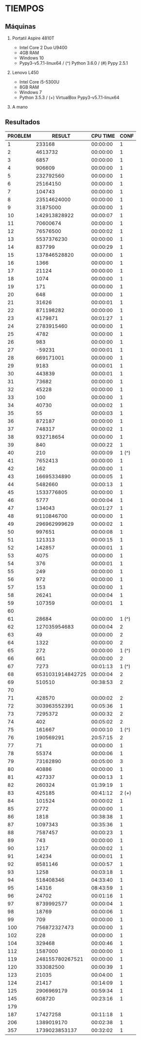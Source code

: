 # TIEMPOS

## Máquinas

 1. Portatil Aspire 4810T

    * Intel Core 2 Duo U9400
    * 4GB RAM
    * Windows 10
    * Pypy3-v5.7.1-linux64 / (^) Python 3.6.0 / (#) Pypy 2.5.1

 2. Lenovo L450

    * Intel Core i5-5300U
    * 8GB RAM
    * Windows 7
    * Python 3.5.3 / (+) VirtualBox Pypy3-v5.7.1-linux64

 3. A mano

## Resultados

| PROBLEM | RESULT           | CPU TIME | CONF  |
| ------- | ---------------- | -------- | ----- |
| 1       | 233168           | 00:00:00 | 1     |
| 2       | 4613732          | 00:00:00 | 1     |
| 3       | 6857             | 00:00:00 | 1     |
| 4       | 906609           | 00:00:00 | 1     |
| 5       | 232792560        | 00:00:00 | 1     |
| 6       | 25164150         | 00:00:00 | 1     |
| 7       | 104743           | 00:00:00 | 1     |
| 8       | 23514624000      | 00:00:00 | 1     |
| 9       | 31875000         | 00:00:00 | 1     |
| 10      | 142913828922     | 00:00:07 | 1     |
| 11      | 70600674         | 00:00:00 | 1     |
| 12      | 76576500         | 00:00:02 | 1     |
| 13      | 5537376230       | 00:00:00 | 1     |
| 14      | 837799           | 00:00:29 | 1     |
| 15      | 137846528820     | 00:00:00 | 1     |
| 16      | 1366             | 00:00:00 | 1     |
| 17      | 21124            | 00:00:00 | 1     |
| 18      | 1074             | 00:00:00 | 1     |
| 19      | 171              | 00:00:00 | 1     |
| 20      | 648              | 00:00:00 | 1     |
| 21      | 31626            | 00:00:01 | 1     |
| 22      | 871198282        | 00:00:00 | 1     |
| 23      | 4179871          | 00:01:27 | 1     |
| 24      | 2783915460       | 00:00:00 | 1     |
| 25      | 4782             | 00:00:00 | 1     |
| 26      | 983              | 00:00:00 | 1     |
| 27      | -59231           | 00:00:01 | 1     |
| 28      | 669171001        | 00:00:00 | 1     |
| 29      | 9183             | 00:00:01 | 1     |
| 30      | 443839           | 00:00:01 | 1     |
| 31      | 73682            | 00:00:00 | 1     |
| 32      | 45228            | 00:00:00 | 1     |
| 33      | 100              | 00:00:00 | 1     |
| 34      | 40730            | 00:00:02 | 1     |
| 35      | 55               | 00:00:03 | 1     |
| 36      | 872187           | 00:00:00 | 1     |
| 37      | 748317           | 00:00:02 | 1     |
| 38      | 932718654        | 00:00:00 | 1     |
| 39      | 840              | 00:00:22 | 1     |
| 40      | 210              | 00:00:09 | 1 (^) |
| 41      | 7652413          | 00:00:00 | 1     |
| 42      | 162              | 00:00:00 | 1     |
| 43      | 16695334890      | 00:00:05 | 1     |
| 44      | 5482660          | 00:00:13 | 1     |
| 45      | 1533776805       | 00:00:00 | 1     |
| 46      | 5777             | 00:00:04 | 1     |
| 47      | 134043           | 00:01:27 | 1     |
| 48      | 9110846700       | 00:00:00 | 1     |
| 49      | 296962999629     | 00:00:02 | 1     |
| 50      | 997651           | 00:00:08 | 1     |
| 51      | 121313           | 00:00:15 | 1     |
| 52      | 142857           | 00:00:01 | 1     |
| 53      | 4075             | 00:00:00 | 1     |
| 54      | 376              | 00:00:01 | 1     |
| 55      | 249              | 00:00:00 | 1     |
| 56      | 972              | 00:00:00 | 1     |
| 57      | 153              | 00:00:00 | 1     |
| 58      | 26241            | 00:00:04 | 1     |
| 59      | 107359           | 00:00:01 | 1     |
| 60      |                  |          |       |
| 61      | 28684            | 00:00:00 | 1 (^) |
| 62      | 127035954683     | 00:00:04 | 2     |
| 63      | 49               | 00:00:00 | 2     |
| 64      | 1322             | 00:00:00 | 2     |
| 65      | 272              | 00:00:00 | 1 (^) |
| 66      | 661              | 00:00:00 | 2     |
| 67      | 7273             | 00:01:13 | 1 (^) |
| 68      | 6531031914842725 | 00:00:04 | 2     |
| 69      | 510510           | 00:38:53 | 2     |
| 70      |                  |          |       |
| 71      | 428570           | 00:00:02 | 2     |
| 72      | 303963552391     | 00:05:36 | 1     |
| 73      | 7295372          | 00:00:32 | 2     |
| 74      | 402              | 00:05:02 | 2     |
| 75      | 161667           | 00:00:10 | 1 (^) |
| 76      | 190569291        | 20:57:15 | 2     |
| 77      | 71               | 00:00:00 | 1     |
| 78      | 55374            | 00:00:06 | 1     |
| 79      | 73162890         | 00:05:00 | 3     |
| 80      | 40886            | 00:00:00 | 1     |
| 81      | 427337           | 00:00:13 | 1     |
| 82      | 260324           | 01:39:19 | 1     |
| 83      | 425185           | 00:41:12 | 2 (+) |
| 84      | 101524           | 00:00:02 | 1     |
| 85      | 2772             | 00:00:00 | 1     |
| 86      | 1818             | 00:38:38 | 1     |
| 87      | 1097343          | 00:35:36 | 1     |
| 88      | 7587457          | 00:00:23 | 1     |
| 89      | 743              | 00:00:00 | 1     |
| 90      | 1217             | 00:00:02 | 1     |
| 91      | 14234            | 00:00:01 | 1     |
| 92      | 8581146          | 00:00:57 | 1     |
| 93      | 1258             | 00:03:18 | 1     |
| 94      | 518408346        | 04:33:40 | 1     |
| 95      | 14316            | 08:43:59 | 1     |
| 96      | 24702            | 00:01:16 | 1     |
| 97      | 8739992577       | 00:00:04 | 1     |
| 98      | 18769            | 00:00:06 | 1     |
| 99      | 709              | 00:00:00 | 1     |
| 100     | 756872327473     | 00:00:00 | 1     |
| 102     | 228              | 00:00:00 | 1     |
| 104     | 329468           | 00:00:46 | 1     |
| 112     | 1587000          | 00:00:00 | 1     |
| 119     | 248155780267521  | 00:00:00 | 1     |
| 120     | 333082500        | 00:00:39 | 1     |
| 123     | 21035            | 00:04:00 | 1     |
| 124     | 21417            | 00:14:09 | 1     |
| 125     | 2906969179       | 00:59:34 | 1     |
| 145     | 608720           | 00:23:16 | 1     |
| 179     |                  |          |       |
| 187     | 17427258         | 00:11:18 | 1     |
| 206     | 1389019170       | 00:02:38 | 1     |
| 357     | 1739023853137    | 00:32:02 | 1     |
